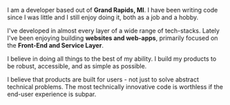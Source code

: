 I am a developer based out of **Grand Rapids, MI**. I have been writing code since I was little and I still enjoy doing it, both as a job and a hobby.

I've developed in almost every layer of a wide range of tech-stacks. Lately I've been enjoying building **websites and web-apps**, primarily focused on the **Front-End and Service Layer**.

I believe in doing all things to the best of my ability. I build my products to be robust, accessible, and as simple as possible.

I believe that products are built for users - not just to solve abstract technical problems. The most technically innovative code is worthless if the end-user experience is subpar.

